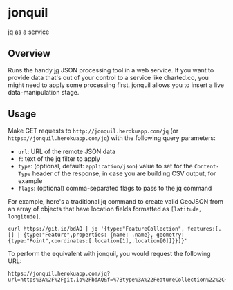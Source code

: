 # jonquil
jq as a service

## Overview
Runs the handy [jq](http://stedolan.github.io/jq/) JSON processing tool in a web service. If you want to provide data that's out of your control to a service like charted.co, you might need to apply some processing first. jonquil allows you to insert a live data-manipulation stage.

## Usage
Make GET requests to `http://jonquil.herokuapp.com/jq` (or `https://jonquil.herokuapp.com/jq`) with the following query parameters:

+ `url`: URL of the remote JSON data
+ `f`: text of the jq filter to apply
+ `type`: (optional, default: `application/json`) value to set for the `Content-Type` header of the response, in case you are building CSV output, for example
+ `flags`: (optional) comma-separated flags to pass to the jq command

For example, here's a traditional jq command to create valid GeoJSON from an array of objects that have location fields formatted as `[latitude, longitude]`.

```
curl https://git.io/bdAQ | jq '{type:"FeatureCollection", features:[.[] | {type:"Feature",properties: {name: .name}, geometry:{type:"Point",coordinates:[.location[1],.location[0]]}}]}'
```

To perform the equivalent with jonquil, you would request the following URL:
```
https://jonquil.herokuapp.com/jq?url=https%3A%2F%2Fgit.io%2FbdAQ&f=%7Btype%3A%22FeatureCollection%22%2C+features%3A%5B.%5B%5D+%7C+%7Btype%3A%22Feature%22%2Cproperties%3A+%7Bname%3A+.name%7D%2C+geometry%3A%7Btype%3A%22Point%22%2Ccoordinates%3A%5B.location%5B1%5D%2C.location%5B0%5D%5D%7D%7D%5D%7D
```

